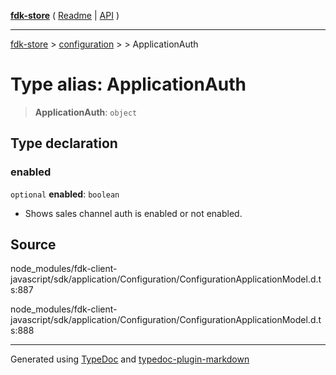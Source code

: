 [**fdk-store**](../../../README.md) ( [Readme](../../../README.md) \| [API](../../../API.md) )

---

[fdk-store](../../../API.md) > [configuration](../../README.md) > [<internal>](../README.md) > ApplicationAuth

# Type alias: ApplicationAuth

> **ApplicationAuth**: `object`

## Type declaration

### enabled

`optional` **enabled**: `boolean`

- Shows sales channel auth is enabled or not enabled.

## Source

node_modules/fdk-client-javascript/sdk/application/Configuration/ConfigurationApplicationModel.d.ts:887

node_modules/fdk-client-javascript/sdk/application/Configuration/ConfigurationApplicationModel.d.ts:888

---

Generated using [TypeDoc](https://typedoc.org/) and [typedoc-plugin-markdown](https://www.npmjs.com/package/typedoc-plugin-markdown)
